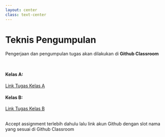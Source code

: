 ```yaml
---
layout: center
class: text-center
---
```


# Teknis Pengumpulan

Pengerjaan dan pengumpulan tugas akan dilakukan di **Github Classroom**

<div grid="~ cols-2 gap-2" style="margin-top: 48px">
  <div>

#### Kelas A:

[Link Tugas Kelas A](https://classroom.github.com/a/nSGRJtv1)

  </div>
  <div>

#### Kelas B:

[Link Tugas Kelas B](https://classroom.github.com/a/RhZCHD-s)

  </div>
</div>

<br>
Accept assignment terlebih dahulu lalu link akun Github dengan slot nama yang sesuai di Github Classroom
